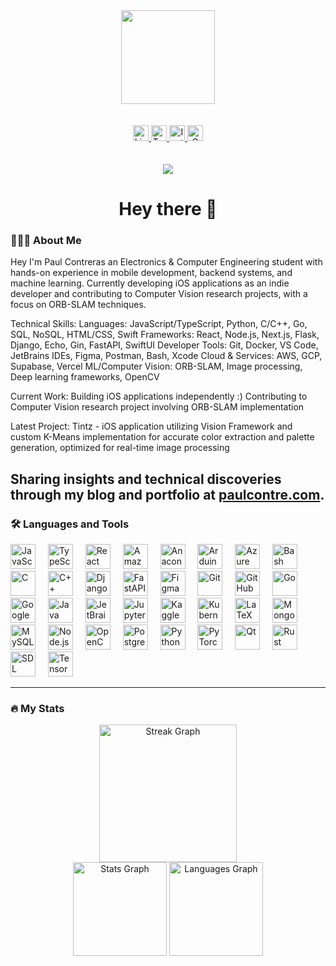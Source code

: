 <div align="center">
  <img height="150" src="https://avatars.githubusercontent.com/u/83374367?v=4" />
</div>
<br><br>
<div align="center">
  <a href="https://www.linkedin.com/in/paul-contreras-648875247" target="_blank">
    <img src="https://img.shields.io/static/v1?message=LinkedIn&logo=linkedin&label=&color=0077B5&logoColor=white&labelColor=&style=for-the-badge" 
      height="25" alt="LinkedIn" />
  </a>
  <a href="https://x.com/3nginuity" target="_blank">
    <img src="https://img.shields.io/static/v1?message=Twitter&logo=twitter&label=&color=1DA1F2&logoColor=white&labelColor=&style=for-the-badge" 
      height="25" alt="Twitter" />
  </a>
  <a href="https://www.instagram.com/polp10/" target="_blank">
    <img src="https://img.shields.io/static/v1?message=Instagram&logo=instagram&label=&color=E4405F&logoColor=white&labelColor=&style=for-the-badge" 
      height="25" alt="Instagram" />
  </a>
  <a href="mailto:polc394@gmail.com" target="_blank">
    <img src="https://img.shields.io/static/v1?message=Gmail&logo=gmail&label=&color=D14836&logoColor=white&labelColor=&style=for-the-badge" 
      height="25" alt="Gmail" />
  </a>
</div>
<br><br>

<div align="center">
  <img src="https://visitor-badge.laobi.icu/badge?page_id=pol-cova.pol-cova" />
</div>

<h1 align="center">Hey there 👋</h1>


### 👨🏽‍💻 About Me

Hey I'm Paul Contreras an Electronics & Computer Engineering student with hands-on experience in mobile development, backend systems, and machine learning. Currently developing iOS applications as an indie developer and contributing to Computer Vision research projects, with a focus on ORB-SLAM techniques.

Technical Skills:
Languages: JavaScript/TypeScript, Python, C/C++, Go, SQL, NoSQL, HTML/CSS, Swift
Frameworks: React, Node.js, Next.js, Flask, Django, Echo, Gin, FastAPI, SwiftUI
Developer Tools: Git, Docker, VS Code, JetBrains IDEs, Figma, Postman, Bash, Xcode
Cloud & Services: AWS, GCP, Supabase, Vercel
ML/Computer Vision: ORB-SLAM, Image processing, Deep learning frameworks, OpenCV

Current Work:
Building iOS applications independently :)
Contributing to Computer Vision research project involving ORB-SLAM implementation

Latest Project: Tintz - iOS application utilizing Vision Framework and custom K-Means implementation for accurate color extraction and palette generation, optimized for real-time image processing

Sharing insights and technical discoveries through my blog and portfolio at [paulcontre.com](https://paulcontre.com).
---

### 🛠 Languages and Tools

<div align="left">
  <img src="https://cdn.jsdelivr.net/gh/devicons/devicon/icons/javascript/javascript-original.svg" 
    height="40" alt="JavaScript" />
  <img width="12" />
  <img src="https://cdn.jsdelivr.net/gh/devicons/devicon/icons/typescript/typescript-original.svg" 
    height="40" alt="TypeScript" />
  <img width="12" />
  <img src="https://cdn.jsdelivr.net/gh/devicons/devicon/icons/react/react-original.svg" 
    height="40" alt="React" />
  <img width="12" />
  <img src="https://cdn.jsdelivr.net/gh/devicons/devicon/icons/amazonwebservices/amazonwebservices-line-wordmark.svg" 
    height="40" alt="Amazon Web Services" />
  <img width="12" />
  <img src="https://cdn.jsdelivr.net/gh/devicons/devicon/icons/anaconda/anaconda-original.svg" 
    height="40" alt="Anaconda" />
  <img width="12" />
  <img src="https://cdn.jsdelivr.net/gh/devicons/devicon/icons/arduino/arduino-original.svg" 
    height="40" alt="Arduino" />
  <img width="12" />
  <img src="https://cdn.jsdelivr.net/gh/devicons/devicon/icons/azure/azure-original.svg" 
    height="40" alt="Azure" />
  <img width="12" />
  <img src="https://cdn.jsdelivr.net/gh/devicons/devicon/icons/bash/bash-original.svg" 
    height="40" alt="Bash" />
  <img width="12" />
  <img src="https://cdn.jsdelivr.net/gh/devicons/devicon/icons/c/c-original.svg" 
    height="40" alt="C" />
  <img width="12" />
  <img src="https://cdn.jsdelivr.net/gh/devicons/devicon/icons/cplusplus/cplusplus-original.svg" 
    height="40" alt="C++" />
  <img width="12" />
  <img src="https://cdn.jsdelivr.net/gh/devicons/devicon/icons/django/django-plain.svg" 
    height="40" alt="Django" />
  <img width="12" />
  <img src="https://cdn.jsdelivr.net/gh/devicons/devicon/icons/fastapi/fastapi-original.svg" 
    height="40" alt="FastAPI" />
  <img width="12" />
  <img src="https://cdn.jsdelivr.net/gh/devicons/devicon/icons/figma/figma-original.svg" 
    height="40" alt="Figma" />
  <img width="12" />
  <img src="https://cdn.jsdelivr.net/gh/devicons/devicon/icons/git/git-original.svg" 
    height="40" alt="Git" />
  <img width="12" />
  <img src="https://cdn.jsdelivr.net/gh/devicons/devicon/icons/github/github-original.svg" 
    height="40" alt="GitHub" />
  <img width="12" />
  <img src="https://cdn.jsdelivr.net/gh/devicons/devicon/icons/go/go-original.svg" 
    height="40" alt="Go" />
  <img width="12" />
  <img src="https://cdn.jsdelivr.net/gh/devicons/devicon/icons/googlecloud/googlecloud-original.svg" 
    height="40" alt="Google Cloud" />
  <img width="12" />
  <img src="https://cdn.jsdelivr.net/gh/devicons/devicon/icons/java/java-original.svg" 
    height="40" alt="Java" />
  <img width="12" />
  <img src="https://cdn.jsdelivr.net/gh/devicons/devicon/icons/jetbrains/jetbrains-original.svg" 
    height="40" alt="JetBrains" />
  <img width="12" />
  <img src="https://cdn.jsdelivr.net/gh/devicons/devicon/icons/jupyter/jupyter-original.svg" 
    height="40" alt="Jupyter" />
  <img width="12" />
  <img src="https://cdn.jsdelivr.net/gh/devicons/devicon/icons/kaggle/kaggle-original.svg" 
    height="40" alt="Kaggle" />
  <img width="12" />
  <img src="https://cdn.jsdelivr.net/gh/devicons/devicon/icons/kubernetes/kubernetes-plain.svg" 
    height="40" alt="Kubernetes" />
  <img width="12" />
  <img src="https://cdn.jsdelivr.net/gh/devicons/devicon/icons/latex/latex-original.svg" 
    height="40" alt="LaTeX" />
  <img width="12" />
  <img src="https://cdn.jsdelivr.net/gh/devicons/devicon/icons/mongodb/mongodb-original.svg" 
    height="40" alt="MongoDB" />
  <img width="12" />
  <img src="https://cdn.jsdelivr.net/gh/devicons/devicon/icons/mysql/mysql-original.svg" 
    height="40" alt="MySQL" />
  <img width="12" />
  <img src="https://cdn.jsdelivr.net/gh/devicons/devicon/icons/nodejs/nodejs-original.svg" 
    height="40" alt="Node.js" />
  <img width="12" />
  <img src="https://cdn.jsdelivr.net/gh/devicons/devicon/icons/opencv/opencv-original.svg" 
    height="40" alt="OpenCV" />
  <img width="12" />
  <img src="https://cdn.jsdelivr.net/gh/devicons/devicon/icons/postgresql/postgresql-original.svg" 
    height="40" alt="PostgreSQL" />
  <img width="12" />
  <img src="https://cdn.jsdelivr.net/gh/devicons/devicon/icons/python/python-original.svg" 
    height="40" alt="Python" />
  <img width="12" />
  <img src="https://cdn.jsdelivr.net/gh/devicons/devicon/icons/pytorch/pytorch-original.svg" 
    height="40" alt="PyTorch" />
  <img width="12" />
  <img src="https://cdn.jsdelivr.net/gh/devicons/devicon/icons/qt/qt-original.svg" 
    height="40" alt="Qt" />
  <img width="12" />
  <img src="https://cdn.jsdelivr.net/gh/devicons/devicon/icons/rust/rust-original.svg" 
    height="40" alt="Rust" />
  <img width="12" />
  <img src="https://cdn.jsdelivr.net/gh/devicons/devicon/icons/sdl/sdl-original.svg" 
    height="40" alt="SDL" />
  <img width="12" />
  <img src="https://cdn.jsdelivr.net/gh/devicons/devicon/icons/tensorflow/tensorflow-original.svg" 
    height="40" alt="TensorFlow" />
</div>

---

### 🔥 My Stats

<div align="center">
  <img src="https://streak-stats.demolab.com?user=pol-cova&locale=en&mode=daily&theme=dark&hide_border=false&border_radius=5&order=3" 
    height="220" alt="Streak Graph" />
</div>

<div align="center">
  <img src="https://github-readme-stats.vercel.app/api?username=pol-cova&hide_title=false&hide_rank=false&show_icons=true&include_all_commits=true&count_private=true&disable_animations=false&theme=dracula&locale=en&hide_border=false&order=1" 
    height="150" alt="Stats Graph" />
  <img src="https://github-readme-stats.vercel.app/api/top-langs?username=pol-cova&locale=en&hide_title=false&layout=compact&card_width=320&langs_count=5&theme=dracula&hide_border=false&order=2" 
    height="150" alt="Languages Graph" />
</div>
